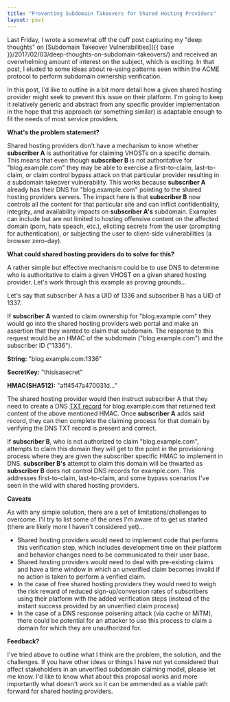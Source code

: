 ```yaml
---
title: "Preventing Subdomain Takeovers for Shared Hosting Providers"
layout: post
---
```


Last Friday, I wrote a somewhat off the cuff post capturing my "deep thoughts" on [Subdomain Takeover Vulnerabilities]({{ base }}/2017/02/03/deep-thoughts-on-subdomain-takeovers/) and received an overwhelming amount of interest on the subject, which is exciting.  In that post, I eluded to some ideas about re-using patterns seen within the ACME protocol to perform subdomain ownership verification.

In this post, I'd like to outline in a bit more detail how a given shared hosting provider might seek to prevent this issue on their platform.  I'm going to keep it relatively generic and abstract from any specific provider implementation in the hope that this approach (or something similar) is adaptable enough to fit the needs of most service providers.

**What's the problem statement?**

Shared hosting providers don't have a mechanism to know whether **subscriber A** is authoritative for claiming VHOSTs on a specific domain.  This means that even though **subscriber B** is not authoritative for "blog.example.com" they may be able to exercise a first-to-claim, last-to-claim, or claim control bypass attack on that particular provider resulting in a subdomain takeover vulnerability.  This works because **subscriber A** already has their DNS for "blog.example.com" pointing to the shared hosting providers servers.  The impact here is that **subscriber B** now controls all the content for that particular site and can inflict confidentiality, integrity, and availability impacts on **subscriber A's** subdomain.  Examples can include but are not limited to hosting offensive content on the affected domain (porn, hate speach, etc.), eliciting secrets from the user (prompting for authentication), or subjecting the user to client-side vulnerabilities (a browser zero-day).

**What could shared hosting providers do to solve for this?**

A rather simple but effective mechanism could be to use DNS to determine who is authoritative to claim a given VHOST on a given shared hosting provider.  Let's work through this example as proving grounds...

Let's say that subscriber A has a UID of 1336 and subscriber B has a UID of 1337.

If **subscriber A** wanted to claim ownership for "blog.example.com" they would go into the shared hosting providers web portal and make an assertion that they wanted to claim that subdomain.  The response to this request would be an HMAC of the subdomain ("blog.example.com") and the subscriber ID ("1336").

**String:** "blog.example.com:1336"

**SecretKey:** "thisisasecret"

**HMAC(SHA512):** "aff4547a470031d..."

The shared hosting provider would then instruct subscriber A that they need to create a DNS [TXT record](https://en.wikipedia.org/wiki/TXT_record) for blog.example.com that returned text content of the above mentioned HMAC.  Once **subscriber A** adds said record, they can then complete the claiming process for that domain by verifying the DNS TXT record is present and correct.

If **subscriber B**, who is not authorized to claim "blog.example.com", attempts to claim this domain they will get to the point in the provisioning process where they are given the subscriber specific HMAC to implement in DNS.  **subscriber B's** attempt to claim this domain will be thwarted as **subscriber B** does not control DNS records for example.com.  This addresses first-to-claim, last-to-claim, and some bypass scenarios I've seen in the wild with shared hosting providers.

**Caveats**

As with any simple solution, there are a set of limitations/challenges to overcome.  I'll try to list some of the ones I'm aware of to get us started (there are likely more I haven't considered yet)...

- Shared hosting providers would need to implement code that performs this verification step, which includes development time on their platform and behavior changes need to be communicated to their user base.
- Shared hosting providers would need to deal with pre-existing claims and have a time window in which an unverified claim becomes invalid if no action is taken to perform a verified claim.
- In the case of free shared hosting providers they would need to weigh the risk reward of reduced sign-up/conversion rates of subscribers using their platform with the added verification steps (instead of the instant success provided by an unverified claim process)
- In the case of a DNS response poisening attack (via cache or MiTM), there could be potential for an attacker to use this process to claim a domain for which they are unauthorized for.

**Feedback?**

I've tried above to outline what I think are the problem, the solution, and the challenges.  If you have other ideas or things I have not yet considered that affect stakeholders in an unverified subdomain claiming model, please let me know.  I'd like to know what about this proposal works and more importantly what doesn't work so it can be ammended as a viable path forward for shared hosting providers.